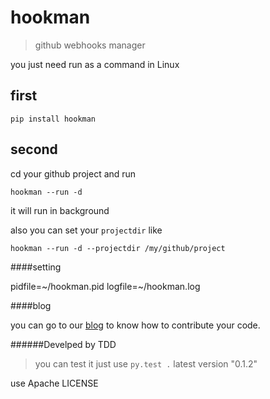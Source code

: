 # hookman

> github webhooks manager

you just need run as a command in Linux

## first

    pip install hookman

## second
cd your github project and run 

    hookman --run -d
    
it will run in background

also you can set your `projectdir` like

    hookman --run -d --projectdir /my/github/project




####setting

pidfile=~/hookman.pid
logfile=~/hookman.log

####blog

you can go to our [blog](http://blog.zhanglun.me/2016/08/18/hookman-development-notebook/) to know how to contribute your code.

######Develped by TDD
> you can test it just use `py.test .`
> latest version "0.1.2"

use Apache LICENSE  